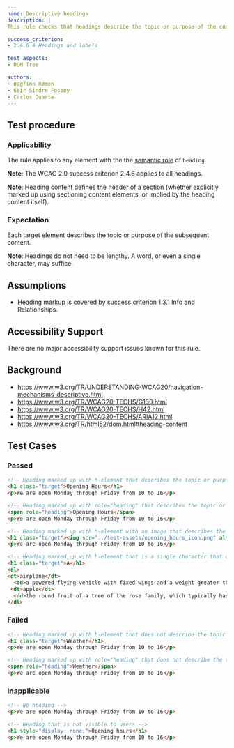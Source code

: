 ```yaml
---
name: Descriptive headings
description: |
This rule checks that headings describe the topic or purpose of the content.

success_criterion: 
- 2.4.6 # Headings and labels

test aspects:
- DOM Tree

authors:
- Dagfinn Rømen
- Geir Sindre Fossøy
- Carlos Duarte
---
```


## Test procedure

### Applicability

The rule applies to any element with the the [semantic role](#semantic-role) of `heading`.

**Note**: The WCAG 2.0 success criterion 2.4.6 applies to all headings.

**Note**: Heading content defines the header of a section (whether explicitly marked up using sectioning content elements, or implied by the heading content itself).

### Expectation

Each target element describes the topic or purpose of the subsequent content.

**Note**: Headings do not need to be lengthy. A word, or even a single character, may suffice.

## Assumptions

- Heading markup is covered by success criterion 1.3.1 Info and Relationships.

## Accessibility Support

There are no major accessibility support issues known for this rule.

## Background

- https://www.w3.org/TR/UNDERSTANDING-WCAG20/navigation-mechanisms-descriptive.html
- https://www.w3.org/TR/WCAG20-TECHS/G130.html
- https://www.w3.org/TR/WCAG20-TECHS/H42.html
- https://www.w3.org/TR/WCAG20-TECHS/ARIA12.html
- https://www.w3.org/TR/html52/dom.html#heading-content

## Test Cases

### Passed

```html
<!-- Heading marked up with h-element that describes the topic or purpose of the following section of content -->
<h1 class="target">Opening Hours</h1>
<p>We are open Monday through Friday from 10 to 16</p>
```

```html
<!-- Heading marked up with role="heading" that describes the topic or purpose of the following section of content -->
<span role="heading">Opening Hours</span>
<p>We are open Monday through Friday from 10 to 16</p>
```

```html
<!-- Heading marked up with h-element with an image that describes the topic or purpose of the following section of content -->
<h1 class="target"><img scr="../test-assets/opening_hours_icon.png" alt="Opening hours"></img></h1>
<p>We are open Monday through Friday from 10 to 16</p>
```

```html
<!-- Heading marked up with h-element that is a single character that describes the topic or purpose of the following section of content -->
<h1 class="target">A</h1>
<dl>  
<dt>airplane</dt>
  <dd>a powered flying vehicle with fixed wings and a weight greater than that of the air it displaces.</dd>
 <dt>apple</dt>
  <dd>the round fruit of a tree of the rose family, which typically has thin green or red skin and crisp flesh.</dd>
</dl>
```

### Failed

```html
<!-- Heading marked up with h-element that does not describe the topic or purpose of the following section of content -->
<h1 class="target">Weather</h1>
<p>We are open Monday through Friday from 10 to 16</p>
```

```html
<!-- Heading marked up with role="heading" that does not describe the topic or purpose of the following section of content -->
<span role="heading">Weather</span>
<p>We are open Monday through Friday from 10 to 16</p>
```

### Inapplicable

```html
<!-- No heading -->
<p>We are open Monday through Friday from 10 to 16</p>
```

```html
<!-- Heading that is not visible to users -->
<h1 style="display: none;">Opening hours</h1>
<p>We are open Monday through Friday from 10 to 16</p>
```

